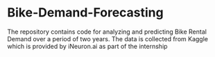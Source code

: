 # Bike-Demand-Forecasting
The repository contains code for analyzing and predicting Bike Rental Demand over a period of two years. The data is collected from Kaggle which is provided by iNeuron.ai as part of the internship
